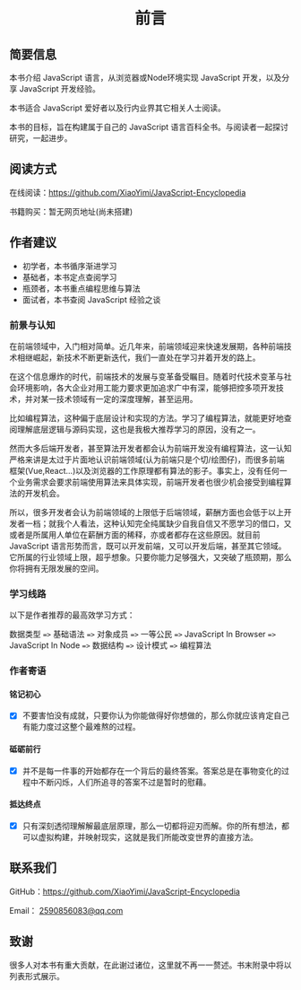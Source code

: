<h1 align="center">前言</h1>

## 简要信息

本书介绍 JavaScript 语言，从浏览器或Node环境实现 JavaScript 开发，以及分享 JavaScript 开发经验。

本书适合 JavaScript 爱好者以及行内业界其它相关人士阅读。

本书的目标，旨在构建属于自己的 JavaScript 语言百科全书。与阅读者一起探讨研究，一起进步。



## 阅读方式

在线阅读：https://github.com/XiaoYimi/JavaScript-Encyclopedia

书籍购买：暂无网页地址(尚未搭建)



## 作者建议

* 初学者，本书循序渐进学习
* 基础者，本书定点查阅学习
* 瓶颈者，本书重点编程思维与算法
* 面试者，本书查阅 JavaScript 经验之谈



### 前景与认知

在前端领域中，入门相对简单。近几年来，前端领域迎来快速发展期，各种前端技术相继崛起，新技术不断更新迭代，我们一直处在学习并着开发的路上。

在这个信息爆炸的时代，前端技术的发展与变革备受瞩目。随着时代技术变革与社会环境影响，各大企业对用工能力要求更加追求广中有深，能够把控多项开发技术，并对某一技术领域有一定的深度理解，甚至运用。

比如编程算法，这种偏于底层设计和实现的方法。学习了编程算法，就能更好地查阅理解底层逻辑与源码实现，这也是我极大推荐学习的原因，没有之一。

然而大多后端开发者，甚至算法开发者都会认为前端开发没有编程算法，这一认知严格来讲是太过于片面地认识前端领域(认为前端只是个切/绘图仔)，而很多前端框架(Vue,React...)以及浏览器的工作原理都有算法的影子。事实上，没有任何一个业务需求会要求前端使用算法来具体实现，前端开发者也很少机会接受到编程算法的开发机会。

所以，很多开发者会认为前端领域的上限低于后端领域，薪酬方面也会低于以上开发者一档；就我个人看法，这种认知完全纯属缺少自我自信又不愿学习的借口，又或者是所属用人单位在薪酬方面的稀释，亦或者都存在这些原因。就目前 JavaScript 语言形势而言，既可以开发前端，又可以开发后端，甚至其它领域。它所属的行业领域上限，超乎想象。只要你能力足够强大，又突破了瓶颈期，那么你将拥有无限发展的空间。



### 学习线路

以下是作者推荐的最高效学习方式：

数据类型 `=>` 基础语法 `=>` 对象成员 `=>` 一等公民 `=>` JavaScript In Browser `=>` JavaScript In Node `=>` 数据结构 `=>` 设计模式 `=>` 编程算法



### 作者寄语

#### 铭记初心

- [x] 不要害怕没有成就，只要你认为你能做得好你想做的，那么你就应该肯定自己有能力度过这整个最难熬的过程。

#### 砥砺前行

- [x] 并不是每一件事的开始都存在一个背后的最终答案。答案总是在事物变化的过程中不断闪烁，人们所追寻的答案不过是暂时的慰藉。

#### 抵达终点

- [x] 只有深刻透彻理解解最底层原理，那么一切都将迎刃而解。你的所有想法，都可以虚拟构建，并映射现实，这就是我们所能改变世界的直接方法。



## 联系我们

GitHub：https://github.com/XiaoYimi/JavaScript-Encyclopedia

Email： 2590856083@qq.com



## 致谢

很多人对本书有重大贡献，在此谢过诸位，这里就不再一一赘述。书末附录中将以列表形式展示。

